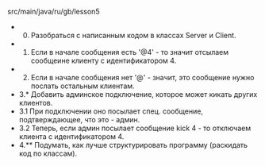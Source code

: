 src/main/java/ru/gb/lesson5
   * 0. Разобраться с написанным кодом в классах Server и Client.
   * 1. Если в начале сообщения есть '@4' - то значит отсылаем сообщеине клиенту с идентификатором 4.
   * 2. Если в начале сообщения нет '@' - значит, это сообщение нужно послать остальным клиентам.
   * 3.* Добавить админское подключение, которое может кикать других клиентов.
   * 3.1 При подключении оно посылает спец. сообщение, подтверждающее, что это - админ.
   * 3.2 Теперь, если админ посылает сообщение kick 4 - то отключаем клиента с идентификатором 4.
   * 4.** Подумать, как лучше структурировать программу (раскидать код по классам).
